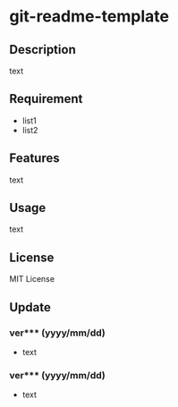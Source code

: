 # git-readme-template

## Description
text

## Requirement
* list1
* list2

## Features
text

## Usage
text

## License
MIT License

## Update

### ver*** (yyyy/mm/dd)
* text

### ver*** (yyyy/mm/dd)
* text
